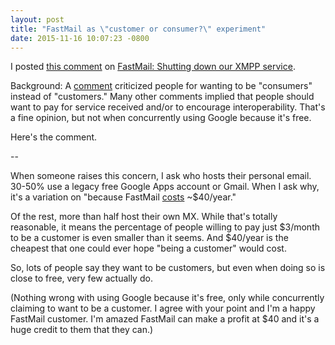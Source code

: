 ```yaml
---
layout: post
title: "FastMail as \"customer or consumer?\" experiment"
date: 2015-11-16 10:07:23 -0800
---
```


I posted [this comment](https://news.ycombinator.com/item?id=10575488) on [FastMail: Shutting down our XMPP service](https://news.ycombinator.com/item?id=10572597).

Background: A [comment](https://news.ycombinator.com/item?id=10572819)
criticized people for wanting to be "consumers" instead of "customers."
Many other comments implied that people should want to pay for service received
and/or to encourage interoperability. That's a fine opinion, but not when
concurrently using Google because it's free.

Here's the comment.

--

When someone raises this concern, I ask who hosts their personal email. 30-50% use a legacy free Google Apps account or Gmail. When I ask why, it's a variation on "because FastMail [costs](https://www.fastmail.com/help/ourservice/pricing.html) ~$40/year."

Of the rest, more than half host their own MX. While that's totally reasonable, it means the percentage of people willing to pay just $3/month to be a customer is even smaller than it seems. And $40/year is the cheapest that one could ever hope "being a customer" would cost.

So, lots of people say they want to be customers, but even when doing so is close to free, very few actually do.

(Nothing wrong with using Google because it's free, only while concurrently claiming to want to be a customer. I agree with your point and I'm a happy FastMail customer. I'm amazed FastMail can make a profit at $40 and it's a huge credit to them that they can.)
